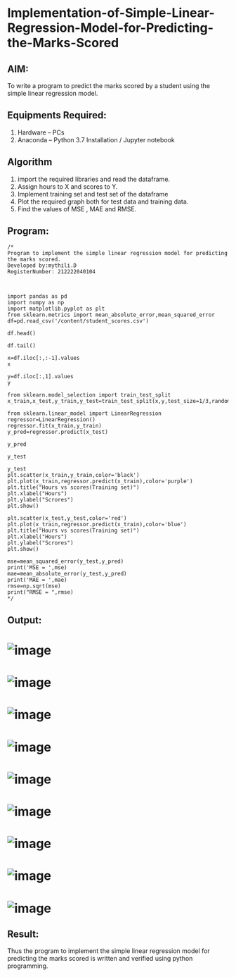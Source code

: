 # Implementation-of-Simple-Linear-Regression-Model-for-Predicting-the-Marks-Scored

## AIM:
To write a program to predict the marks scored by a student using the simple linear regression model.

## Equipments Required:
1. Hardware – PCs
2. Anaconda – Python 3.7 Installation / Jupyter notebook

## Algorithm
1. import the required libraries and read the dataframe.
2. Assign hours to X and scores to Y.
3. Implement training set and test set of the dataframe
4. Plot the required graph both for test data and training data.
5. Find the values of MSE , MAE and RMSE.

## Program:
```
/*
Program to implement the simple linear regression model for predicting the marks scored.
Developed by:mythili.D 
RegisterNumber: 212222040104



import pandas as pd
import numpy as np
import matplotlib.pyplot as plt
from sklearn.metrics import mean_absolute_error,mean_squared_error
df=pd.read_csv('/content/student_scores.csv')

df.head()

df.tail()

x=df.iloc[:,:-1].values
x

y=df.iloc[:,1].values
y

from sklearn.model_selection import train_test_split
x_train,x_test,y_train,y_test=train_test_split(x,y,test_size=1/3,random_state=0)

from sklearn.linear_model import LinearRegression
regressor=LinearRegression()
regressor.fit(x_train,y_train)
y_pred=regressor.predict(x_test)

y_pred

y_test

y_test
plt.scatter(x_train,y_train,color='black')
plt.plot(x_train,regressor.predict(x_train),color='purple')
plt.title("Hours vs scores(Training set)")
plt.xlabel("Hours")
plt.ylabel("Scrores")
plt.show()

plt.scatter(x_test,y_test,color='red')
plt.plot(x_train,regressor.predict(x_train),color='blue')
plt.title("Hours vs scores(Training set)")
plt.xlabel("Hours")
plt.ylabel("Scrores")
plt.show()

mse=mean_squared_error(y_test,y_pred)
print('MSE = ',mse)
mae=mean_absolute_error(y_test,y_pred)
print('MAE = ',mae)
rmse=np.sqrt(mse)
print("RMSE = ",rmse)
*/
```


## Output:

# ![image](https://github.com/Mythilidharman/Implementation-of-Simple-Linear-Regression-Model-for-Predicting-the-Marks-Scored/assets/119104110/08ba02f4-5e6c-4da8-841a-890495183518)
# ![image](https://github.com/Mythilidharman/Implementation-of-Simple-Linear-Regression-Model-for-Predicting-the-Marks-Scored/assets/119104110/eafaff50-6bba-47cc-9335-c755eac01fa7)
# ![image](https://github.com/Mythilidharman/Implementation-of-Simple-Linear-Regression-Model-for-Predicting-the-Marks-Scored/assets/119104110/c37c39b7-c844-454b-a06a-fab88ff2c4ea)
# ![image](https://github.com/Mythilidharman/Implementation-of-Simple-Linear-Regression-Model-for-Predicting-the-Marks-Scored/assets/119104110/8eeb2f26-867d-430c-85fa-ab5206a09a4b)
# ![image](https://github.com/Mythilidharman/Implementation-of-Simple-Linear-Regression-Model-for-Predicting-the-Marks-Scored/assets/119104110/26f77809-7230-48ce-832d-e3c65837874c)
# ![image](https://github.com/Mythilidharman/Implementation-of-Simple-Linear-Regression-Model-for-Predicting-the-Marks-Scored/assets/119104110/fcf9f1f1-5fc3-4ed4-a34b-60998c102665)
# ![image](https://github.com/Mythilidharman/Implementation-of-Simple-Linear-Regression-Model-for-Predicting-the-Marks-Scored/assets/119104110/c14400bc-b51d-489e-a4d3-8fc9662aa7fe)
# ![image](https://github.com/Mythilidharman/Implementation-of-Simple-Linear-Regression-Model-for-Predicting-the-Marks-Scored/assets/119104110/862089e6-ecf8-472e-b29f-5aab7f8c0702)
# ![image](https://github.com/Mythilidharman/Implementation-of-Simple-Linear-Regression-Model-for-Predicting-the-Marks-Scored/assets/119104110/8df5c557-31ac-4dd4-9c28-bf258c531ba1)

## Result:
Thus the program to implement the simple linear regression model for predicting the marks scored is written and verified using python programming.
